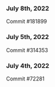 ### July 8th, 2022

Commit #181899

### July 5th, 2022

Commit #314353


### July 4th, 2022

Commit #72281
